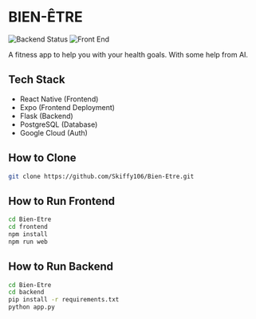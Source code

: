 # BIEN-ÊTRE
![Backend Status](https://github.com/Skiffy106/Bien-Etre/actions/workflows/test-python-backend.yml/badge.svg)
![Front End](https://img.shields.io/badge/Status-Live-green)

A fitness app to help you with your health goals. With some help from AI.

## Tech Stack
- React Native (Frontend)
- Expo (Frontend Deployment)
- Flask (Backend)
- PostgreSQL (Database)
- Google Cloud (Auth)


## How to Clone
```bash
git clone https://github.com/Skiffy106/Bien-Etre.git
```

## How to Run Frontend
```bash
cd Bien-Etre
cd frontend
npm install
npm run web
```

## How to Run Backend
```bash
cd Bien-Etre
cd backend
pip install -r requirements.txt
python app.py
```
